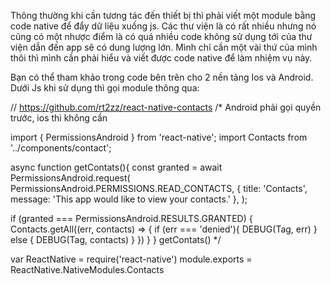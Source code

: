 Thông thường khi cần tương tác đến thiết bị thì phải viết một module bằng code native để đẩy dữ liệu xuống js.
Các thư viện là có rất nhiều nhưng nó cũng có một nhược điểm là có quá nhiều code không sử dụng tới của thư viện dẫn đến app sẽ có dung lượng lớn.
Mình chỉ cần một vài thứ của mình thôi thì mình cần phải hiểu và viết được code native để làm nhiệm vụ này.

Bạn có thể tham khảo trong code bên trên cho 2 nền tảng Ios và Android.
Dưới Js khi sử dụng thì gọi module thông qua:

// https://github.com/rt2zz/react-native-contacts
/* Android phải gọi quyền trước, ios thì không cần

import { PermissionsAndroid } from 'react-native';
import Contacts from '../components/contact';

async function getContats(){
  const granted = await PermissionsAndroid.request(
    PermissionsAndroid.PERMISSIONS.READ_CONTACTS,
    {
      title: 'Contacts',
      message: 'This app would like to view your contacts.'
    },
  );

  if (granted === PermissionsAndroid.RESULTS.GRANTED) {
    Contacts.getAll((err, contacts) => {
      if (err === 'denied'){
        DEBUG(Tag, err)
      } else {
        DEBUG(Tag, contacts)
      }
    })
  }
}
getContats()
*/

var ReactNative = require('react-native')
module.exports = ReactNative.NativeModules.Contacts

